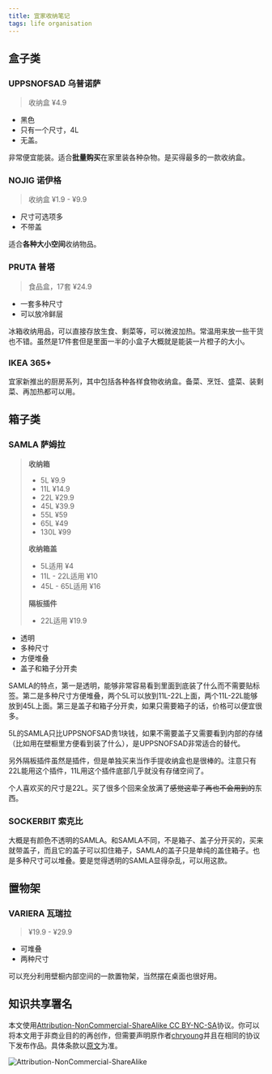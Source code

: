 ```yaml
---
title: 宜家收纳笔记
tags: life organisation
---
```


## 盒子类

### UPPSNOFSAD 乌普诺萨

> 收纳盒 ¥4.9

- 黑色
- 只有一个尺寸，4L
- 无盖。

非常便宜能装。适合**批量购买**在家里装各种杂物。是买得最多的一款收纳盒。

### NOJIG 诺伊格

> 收纳盒 ¥1.9 - ¥9.9

- 尺寸可选项多
- 不带盖

适合**各种大小空间**收纳物品。

### PRUTA 普塔

> 食品盒，17套 ¥24.9

- 一套多种尺寸
- 可以放冷鲜层

冰箱收纳用品，可以直接存放生食、剩菜等，可以微波加热。常温用来放一些干货也不错。虽然是17件套但是里面一半的小盒子大概就是能装一片橙子的大小。

### IKEA 365+

宜家新推出的厨房系列，其中包括各种各样食物收纳盒。备菜、烹饪、盛菜、装剩菜、再加热都可以用。

## 箱子类

### SAMLA 萨姆拉

> **收纳箱**
>
> - 5L ¥9.9
> - 11L ¥14.9
> - 22L ¥29.9
> - 45L ¥39.9
> - 55L ¥59
> - 65L ¥49
> - 130L ¥99
>
> **收纳箱盖**
>
> - 5L适用 ¥4
> - 11L - 22L适用 ¥10
> - 45L - 65L适用 ¥16
>
> **隔板插件**
>
> - 22L适用 ¥19.9

- 透明
- 多种尺寸
- 方便堆叠
- 盖子和箱子分开卖

SAMLA的特点，第一是透明，能够非常容易看到里面到底装了什么而不需要贴标签。第二是多种尺寸方便堆叠，两个5L可以放到11L-22L上面，两个11L-22L能够放到45L上面。第三是盖子和箱子分开卖，如果只需要箱子的话，价格可以便宜很多。

5L的SAMLA只比UPPSNOFSAD贵1块钱，如果不需要盖子又需要看到内部的存储（比如用在壁橱里方便看到装了什么），是UPPSNOFSAD非常适合的替代。

另外隔板插件虽然是插件，但是单独买来当作手提收纳盒也是很棒的。注意只有22L能用这个插件，11L用这个插件底部几乎就没有存储空间了。

个人喜欢买的尺寸是22L。买了很多个回来全放满了<del>感觉这辈子再也不会用到的</del>东西。

### SOCKERBIT 索克比

大概是有颜色不透明的SAMLA。和SAMLA不同，不是箱子、盖子分开买的，买来就带盖子，而且它的盖子可以扣住箱子，SAMLA的盖子只是单纯的盖住箱子。也是多种尺寸可以堆叠。要是觉得透明的SAMLA显得杂乱，可以用这款。

## 置物架

### VARIERA 瓦瑞拉

> ¥19.9 - ¥29.9

- 可堆叠
- 两种尺寸

可以充分利用壁橱内部空间的一款置物架，当然摆在桌面也很好用。

## 知识共享署名

本文使用[Attribution-NonCommercial-ShareAlike CC BY-NC-SA](https://creativecommons.org/licenses/by-nc-sa/4.0/deed.zh)协议。你可以将本文用于非商业目的的再创作，但需要声明原作者[chryoung](https://chryoung.github.io/)并且在相同的协议下发布作品。具体条款以[原文](https://creativecommons.org/licenses/by-nc-sa/4.0/legalcode.zh-Hans)为准。

![Attribution-NonCommercial-ShareAlike](https://licensebuttons.net/l/by-nc-sa/3.0/88x31.png)
